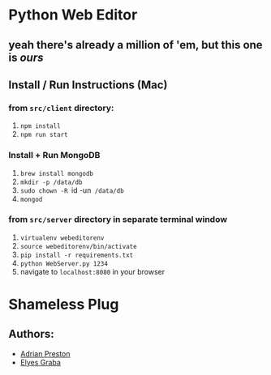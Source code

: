 # Python Web Editor
## yeah there's already a million of 'em, but this one is _ours_

## Install / Run Instructions (Mac)

### from `src/client` directory:

1. `npm install`
2. `npm run start`

### Install + Run MongoDB

1. `brew install mongodb`
2. `mkdir -p /data/db`
3. `sudo chown -R `id -un` /data/db`
4. `mongod`

### from `src/server` directory in separate terminal window

1. `virtualenv webeditorenv`
2. `source webeditorenv/bin/activate`
3. `pip install -r requirements.txt`
2. `python WebServer.py 1234`
4. navigate to `localhost:8080` in your browser

# Shameless Plug
## Authors:
    
* [Adrian Preston](https://www.linkedin.com/in/adrian-preston/ "Baws Man McGhee") 
* [Elyes Graba](https://www.linkedin.com/in/elyes-graba "The prime suktemous")